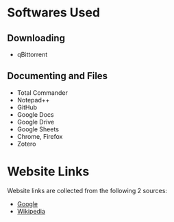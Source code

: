 # Softwares Used
## Downloading
- qBittorrent
## Documenting and Files
- Total Commander
- Notepad++
- GitHub
- Google Docs
- Google Drive
- Google Sheets
- Chrome, Firefox
- Zotero

# Website Links
Website links are collected from the following 2 sources:
- [Google](https://www.google.com)
- [Wikipedia](https://www.wikipedia.com)